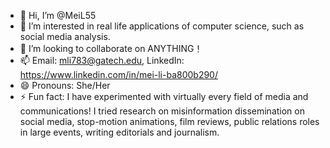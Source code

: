 - 👋 Hi, I’m @MeiL55
- 👀 I’m interested in real life applications of computer science, such as social media analysis.
- 💞️ I’m looking to collaborate on ANYTHING！
- 📫 Email: mli783@gatech.edu, LinkedIn: https://www.linkedin.com/in/mei-li-ba800b290/
- 😄 Pronouns: She/Her
- ⚡ Fun fact: I have experimented with virtually every field of media and communications! I tried research on misinformation dissemination on social media, stop-motion animations, film reviews, public relations roles in large events, writing editorials and journalism.
<!---
MeiL55/MeiL55 is a ✨ special ✨ repository because its `README.md` (this file) appears on your GitHub profile.
You can click the Preview link to take a look at your changes.
--->
